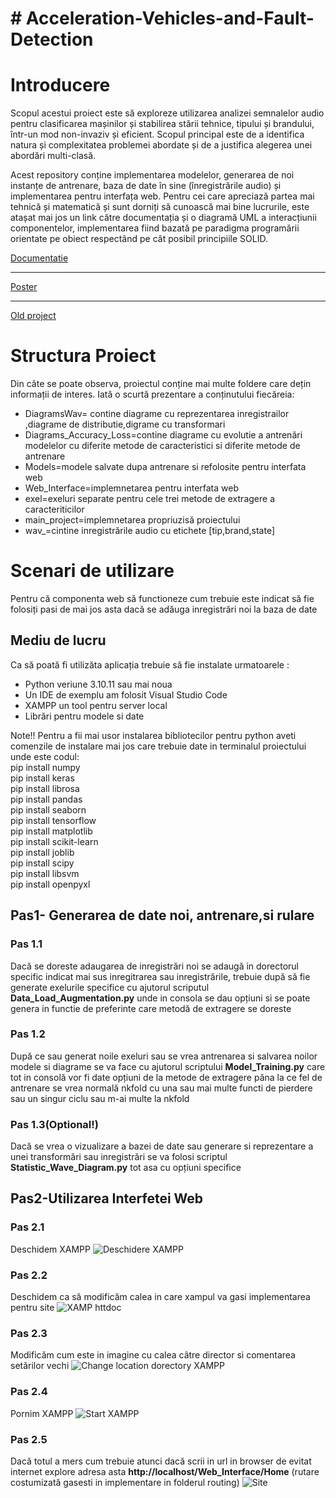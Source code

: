 <h1># Acceleration-Vehicles-and-Fault-Detection</h1>
<body>
<h1>Introducere</h1>
<p>

Scopul acestui proiect este să exploreze utilizarea analizei semnalelor audio pentru clasificarea mașinilor și stabilirea stării tehnice, tipului și brandului, într-un mod non-invaziv și eficient. Scopul principal este de a identifica natura și complexitatea problemei abordate și de a justifica alegerea unei abordări multi-clasă.

Acest repository conține implementarea modelelor, generarea de noi instanțe de antrenare, baza de date în sine (înregistrările audio) și implementarea pentru interfața web. Pentru cei care apreciază partea mai tehnică și matematică și sunt dorniți să cunoască mai bine lucrurile, este atașat mai jos un link către documentația și o diagramă UML a interacțiunii componentelor, implementarea fiind bazată pe paradigma programării orientate pe obiect respectând pe cât posibil principiile SOLID.
</p>
<a href="https://cs229.stanford.edu/proj2019aut/data/assignment_308832_raw/26646848.pdf">Documentatie</a>
<hr>
<a href="https://cs229.stanford.edu/proj2019aut/data/assignment_308875_raw/26504237.pdf">Poster</a>
<hr>
<a href="https://github.com/CiocanAlexandru/Licenta">Old project</a>
<h1>Structura Proiect</h1>
<p>
Din câte se poate observa, proiectul conține mai multe foldere care dețin informații de interes. Iată o scurtă prezentare a conținutului fiecăreia:</p>
<ul>
<li>DiagramsWav= contine diagrame cu reprezentarea inregistrailor ,diagrame de distributie,digrame cu transformari</li>
<li>Diagrams_Accuracy_Loss=contine diagrame cu evolutie a antrenări modelelor cu diferite metode de caracteristici si diferite metode de antrenare</li>
<li>Models=modele salvate dupa antrenare si refolosite pentru interfata web</li>
<li>Web_Interface=implemnetarea pentru interfata web</li>
<li>exel=exeluri separate pentru cele trei metode de extragere a caracteriticilor</li>
<li>main_project=implemnetarea propriuzisă  proiectului </li>
<li>wav_=cintine inregistrările audio cu etichete [tip,brand,state]</li>
</ul>
<h1>Scenari de utilizare</h1>
Pentru că componenta web să functioneze cum trebuie este indicat să fie folosiți pasi de mai jos  asta dacă se adăuga inregistrări noi la baza de date 
<h2>Mediu de lucru</h2>
Ca să poată fi utilizăta aplicația trebuie să fie instalate urmatoarele :
<ul>
<li>Python veriune 3.10.11 sau mai noua </li>
<li>Un IDE de exemplu am folosit Visual Studio Code</li>
<li>XAMPP un tool pentru server local</li>
<li>Librări pentru modele si date</li>
</ul>
<p>Note!!
Pentru  a fii mai usor instalarea bibliotecilor  pentru python aveti comenzile de instalare mai jos care trebuie date in terminalul proiectului unde este codul:</br>
pip install numpy</br>
pip install keras</br>
pip install librosa</br>
pip install pandas</br>
pip install seaborn</br>
pip install tensorflow</br>
pip install matplotlib</br>
pip install scikit-learn</br>
pip install joblib</br>
pip install scipy</br>
pip install libsvm</br>
pip install openpyxl
</p>
<h2>Pas1- Generarea de date noi, antrenare,si rulare</h2>

 <h3>Pas 1.1</h3> <p>Dacă se doreste adaugarea de inregistrări noi se adaugă in dorectorul specific indicat mai sus inregitrarea sau inregistrările, trebuie după să fie generate
 exelurile specifice cu ajutorul scriputul <strong>Data_Load_Augmentation.py</strong> unde in consola se dau opțiuni si se poate genera in functie de preferinte care metodă de extragere se doreste
 </p>
 <h3>Pas 1.2</h3>
 <p>După ce sau generat noile exeluri sau se vrea antrenarea si salvarea noilor modele si diagrame se va face cu ajutorul scriptului <strong>Model_Training.py</strong> care tot in consolă vor fi date opțiuni de la metode de extragere 
 păna la ce fel de antrenare se vrea normală nkfold cu una sau mai multe functi de pierdere sau un singur ciclu sau m-ai multe la nkfold 
 </p>
 <h3>Pas 1.3(Optional!)</h3> 
 <p>Dacă se vrea o vizualizare a bazei de date sau generare si reprezentare a unei transformări sau inregistrări se va folosi scriptul  <strong>Statistic_Wave_Diagram.py</strong> tot asa cu opțiuni specifice </p>

<h2>Pas2-Utilizarea Interfetei Web</h2>
<h3>Pas 2.1</h3>
Deschidem XAMPP
<img src="https://github.com/CiocanAlexandru/Acceleration-Vehicles-and-Fault-Detection/blob/main/txtFiles/Deschidere%20XAMPP.jpg" alt="Deschidere XAMPP" />
<h3>Pas 2.2</h3>
Deschidem ca să modificăm calea in care xampul va gasi implementarea pentru site 
<img src="https://github.com/CiocanAlexandru/Acceleration-Vehicles-and-Fault-Detection/blob/main/txtFiles/XAMP%20open%20httpconf.jpg" alt="XAMP httdoc">
<h3>Pas 2.3</h3>
Modificăm cum este in imagine cu calea câtre director si comentarea setărilor vechi 
<img src="https://github.com/CiocanAlexandru/Acceleration-Vehicles-and-Fault-Detection/blob/main/txtFiles/Change%20location%20dorectory%20XAMPP.jpg" alt="Change location dorectory XAMPP" />
<h3>Pas 2.4</h3>
Pornim XAMPP
<img src="https://github.com/CiocanAlexandru/Acceleration-Vehicles-and-Fault-Detection/blob/main/txtFiles/Start%20XAMPP.jpg" alt="Start XAMPP" />
<h3>Pas 2.5</h3>
Dacă totul a mers cum trebuie atunci dacă scrii in url in browser de evitat internet explore adresa asta <strong>http://localhost/Web_Interface/Home</strong>  (rutare costumizată gasesti in implementare in folderul routing)
<img src="https://github.com/CiocanAlexandru/Acceleration-Vehicles-and-Fault-Detection/blob/main/txtFiles/Site.jpg" alt="Site">
</body>



